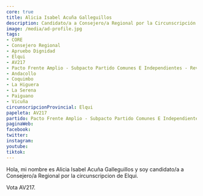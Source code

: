 ```yaml
---
core: true
title: Alicia Isabel Acuña Galleguillos
description: Candidato/a a Consejero/a Regional por la Circunscripción de Elqui
image: /media/ad-profile.jpg
tags:
- CORE
- Consejero Regional
- Apruebo Dignidad
- Elqui
- AV217
- Pacto Frente Amplio - Subpacto Partido Comunes E Independientes - Revolucion Democratica
- Andacollo
- Coquimbo
- La Higuera
- La Serena
- Paiguano
- Vicuña
circunscripcionProvincial: Elqui
papeleta: AV217
partido: Pacto Frente Amplio - Subpacto Partido Comunes E Independientes - Revolucion Democratica
paginaWeb:
facebook:
twitter:
instagram:
youtube:
tiktok:
---
```

Hola, mi nombre es Alicia Isabel Acuña Galleguillos y soy candidato/a a Consejero/a Regional por la circunscripcion de Elqui.

Vota AV217.
